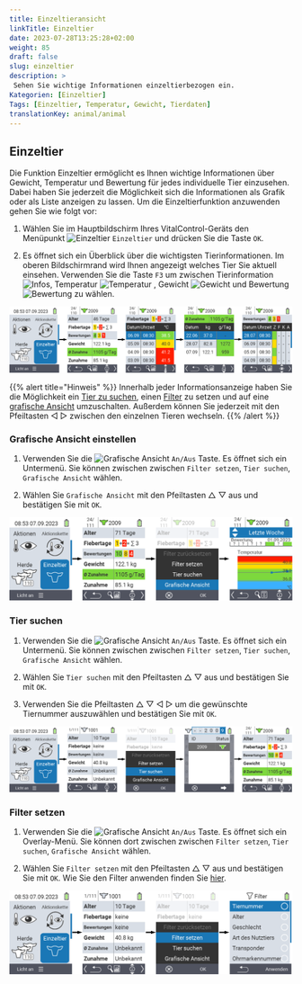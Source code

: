 ```yaml
---
title: Einzeltieransicht
linkTitle: Einzeltier
date: 2023-07-28T13:25:28+02:00
weight: 85
draft: false
slug: einzeltier
description: >
 Sehen Sie wichtige Informationen einzeltierbezogen ein.
Kategorien: [Einzeltier]
Tags: [Einzeltier, Temperatur, Gewicht, Tierdaten]
translationKey: animal/animal
---
```

## Einzeltier

Die Funktion Einzeltier ermöglicht es Ihnen wichtige Informationen über Gewicht, Temperatur und Bewertung für jedes individuelle Tier einzusehen. Dabei haben Sie jederzeit die Möglichkeit sich die Informationen als Grafik oder als Liste anzeigen zu lassen. Um die Einzeltierfunktion anzuwenden gehen Sie wie folgt vor:

1. Wählen Sie im Hauptbildschirm Ihres VitalControl-Geräts den Menüpunkt <img src="/icons/einzeltier.svg" width="25" align="bottom" alt="Einzeltier" /> `Einzeltier` und drücken Sie die Taste `OK`.

2. Es öffnet sich ein Überblick über die wichtigsten Tierinformationen. Im oberen Bildschirmrand wird Ihnen angezeigt welches Tier Sie aktuell einsehen. Verwenden Sie die Taste `F3` um zwischen Tierinformation <img src="/icons/information.svg" width="25" align="bottom" alt="Infos" />, Temperatur <img src="/icons/temperatur.svg" width="25" align="bottom" alt="Temperatur" /> , Gewicht <img src="/icons/kg.svg" width="25" align="bottom" alt="Gewicht" /> und Bewertung <img src="/icons/auge.svg" width="25" align="bottom" alt="Bewertung" /> zu wählen.

 ![VitalControl: Menüfolge Einzeltier](bilder/einzeltier.png "Einzeltier als Liste")

{{% alert title="Hinweis"  %}}
Innerhalb jeder Informationsanzeige haben Sie die Möglichkeit ein [Tier zu suchen](#tier-suchen), einen [Filter](#filter-setzen) zu setzen und auf eine [grafische Ansicht](#grafische-ansicht-einstellen) umzuschalten. 
Außerdem können Sie jederzeit mit den Pfeiltasten ◁ ▷ zwischen den einzelnen Tieren wechseln.
{{% /alert %}}

### Grafische Ansicht einstellen

1. Verwenden Sie die <img src="/icons/grafischeAnsicht.svg" width="25" align="bottom" alt="Grafische Ansicht" /> `An/Aus` Taste. Es öffnet sich ein Untermenü. Sie können zwischen zwischen `Filter setzen`, `Tier suchen`, `Grafische Ansicht` wählen.

2. Wählen Sie `Grafische Ansicht` mit den Pfeiltasten △ ▽ aus und bestätigen Sie mit `OK`.

 ![VitalControl: Menüfolge Einzeltier](bilder/grafisch.png "Grafische Ansicht")

 ### Tier suchen

 1. Verwenden Sie die <img src="/icons/grafischeAnsicht.svg" width="25" align="bottom" alt="Grafische Ansicht" /> `An/Aus` Taste. Es öffnet sich ein Untermenü. Sie können zwischen zwischen `Filter setzen`, `Tier suchen`, `Grafische Ansicht` wählen.

2. Wählen Sie `Tier suchen` mit den Pfeiltasten △ ▽ aus und bestätigen Sie mit `OK`.

3. Verwenden Sie die Pfeiltasten △ ▽ ◁ ▷ um die gewünschte Tiernummer auszuwählen und bestätigen Sie mit `OK`.

 ![VitalControl: Menüfolge Einzeltier](bilder/suchen.png "Tier suchen")

### Filter setzen

1. Verwenden Sie die <img src="/icons/grafischeAnsicht.svg" width="25" align="bottom" alt="Grafische Ansicht" /> `An/Aus` Taste. Es öffnet sich ein Overlay-Menü. Sie können dort zwischen zwischen `Filter setzen`, `Tier suchen`, `Grafische Ansicht` wählen.

2. Wählen Sie `Filter setzen` mit den Pfeiltasten △ ▽ aus und bestätigen Sie mit `OK`. Wie Sie den Filter anwenden finden Sie [hier](../filter).

 ![VitalControl: Menüfolge Einzeltier](bilder/filter.png "Filter setzen")
